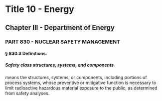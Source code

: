 
# Title 10 - Energy
## Chapter III - Department of Energy
### PART 830 - NUCLEAR SAFETY MANAGEMENT
#### § 830.3 Definitions.
##### Safety class structures, systems, and components

means the structures, systems, or components, including portions of process systems, whose preventive or mitigative function is necessary to limit radioactive hazardous material exposure to the public, as determined from safety analyses.
